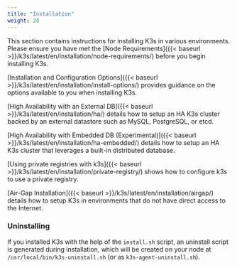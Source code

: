 ```yaml
---
title: "Installation"
weight: 20
---
```


This section contains instructions for installing K3s in various environments. Please ensure you have met the [Node Requirements]({{< baseurl >}}/k3s/latest/en/installation/node-requirements/) before you begin installing K3s.

[Installation and Configuration Options]({{< baseurl >}}/k3s/latest/en/installation/install-options/) provides guidance on the options available to you when installing K3s.


[High Availability with an External DB]({{< baseurl >}}/k3s/latest/en/installation/ha/) details how to setup an HA K3s cluster backed by an external datastore such as MySQL, PostgreSQL, or etcd.

[High Availability with Embedded DB (Experimental)]({{< baseurl >}}/k3s/latest/en/installation/ha-embedded/) details how to setup an HA K3s cluster that leverages a built-in distributed database.

[Using private registries with k3s]({{< baseurl >}}/k3s/latest/en/installation/private-registry/) shows how to configure k3s to use a private registry.

[Air-Gap Installation]({{< baseurl >}}/k3s/latest/en/installation/airgap/) details how to setup K3s in environments that do not have direct access to the Internet.

### Uninstalling

If you installed K3s with the help of the `install.sh` script, an uninstall script is generated during installation, which will be created on your node at `/usr/local/bin/k3s-uninstall.sh` (or as `k3s-agent-uninstall.sh`).
